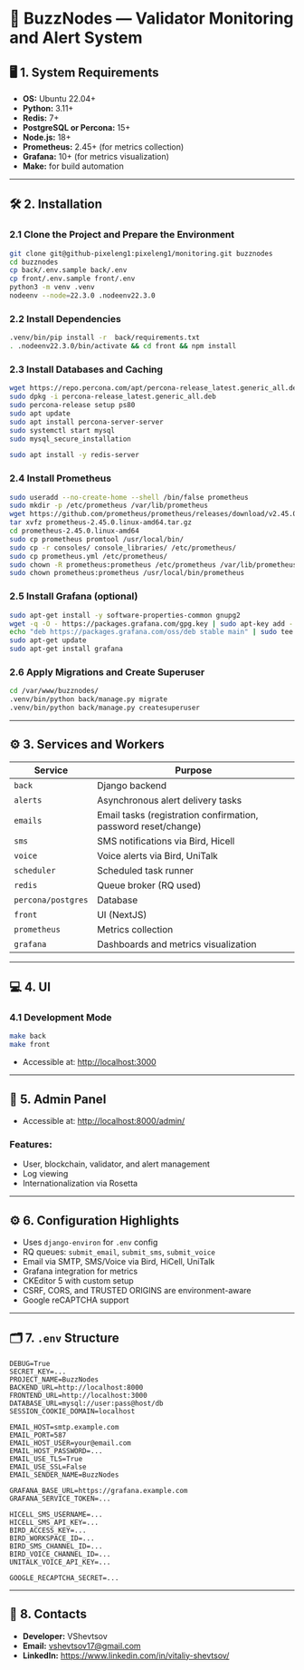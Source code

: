 # 🚀 BuzzNodes — Validator Monitoring and Alert System

## 🖥️ 1. System Requirements

- **OS:** Ubuntu 22.04+
- **Python:** 3.11+
- **Redis:** 7+
- **PostgreSQL or Percona:** 15+
- **Node.js:** 18+
- **Prometheus:** 2.45+ (for metrics collection)
- **Grafana:** 10+ (for metrics visualization)
- **Make:** for build automation

---

## 🛠️ 2. Installation

### 2.1 Clone the Project and Prepare the Environment

```bash
git clone git@github-pixeleng1:pixeleng1/monitoring.git buzznodes
cd buzznodes
cp back/.env.sample back/.env
cp front/.env.sample front/.env
python3 -m venv .venv
nodeenv --node=22.3.0 .nodeenv22.3.0
```

### 2.2 Install Dependencies

```bash
.venv/bin/pip install -r  back/requirements.txt
. .nodeenv22.3.0/bin/activate && cd front && npm install
```

### 2.3 Install Databases and Caching

```bash
wget https://repo.percona.com/apt/percona-release_latest.generic_all.deb
sudo dpkg -i percona-release_latest.generic_all.deb
sudo percona-release setup ps80
sudo apt update
sudo apt install percona-server-server
sudo systemctl start mysql
sudo mysql_secure_installation

sudo apt install -y redis-server
```

### 2.4 Install Prometheus

```bash
sudo useradd --no-create-home --shell /bin/false prometheus
sudo mkdir -p /etc/prometheus /var/lib/prometheus
wget https://github.com/prometheus/prometheus/releases/download/v2.45.0/prometheus-2.45.0.linux-amd64.tar.gz
tar xvfz prometheus-2.45.0.linux-amd64.tar.gz
cd prometheus-2.45.0.linux-amd64
sudo cp prometheus promtool /usr/local/bin/
sudo cp -r consoles/ console_libraries/ /etc/prometheus/
sudo cp prometheus.yml /etc/prometheus/
sudo chown -R prometheus:prometheus /etc/prometheus /var/lib/prometheus
sudo chown prometheus:prometheus /usr/local/bin/prometheus
```

### 2.5 Install Grafana (optional)

```bash
sudo apt-get install -y software-properties-common gnupg2
wget -q -O - https://packages.grafana.com/gpg.key | sudo apt-key add -
echo "deb https://packages.grafana.com/oss/deb stable main" | sudo tee /etc/apt/sources.list.d/grafana.list
sudo apt-get update
sudo apt-get install grafana
```

### 2.6 Apply Migrations and Create Superuser

```bash
cd /var/www/buzznodes/
.venv/bin/python back/manage.py migrate
.venv/bin/python back/manage.py createsuperuser
```

---

## ⚙️ 3. Services and Workers

| Service           | Purpose                                                              |
|------------------|----------------------------------------------------------------------|
| `back`           | Django backend                                                       |
| `alerts`         | Asynchronous alert delivery tasks                                    |
| `emails`         | Email tasks (registration confirmation, password reset/change)       |
| `sms`            | SMS notifications via Bird, Hicell                                   |
| `voice`          | Voice alerts via Bird, UniTalk                                       |
| `scheduler`      | Scheduled task runner                                                |
| `redis`          | Queue broker (RQ used)                                               |
| `percona/postgres` | Database                                                           |
| `front`          | UI (NextJS)                                                          |
| `prometheus`     | Metrics collection                                                   |
| `grafana`        | Dashboards and metrics visualization                                 |

---

## 💻 4. UI

### 4.1 Development Mode

```bash
make back
make front
```

- Accessible at: [http://localhost:3000](http://localhost:3000)

---

## 🔐 5. Admin Panel

- Accessible at: [http://localhost:8000/admin/](http://localhost:8000/admin/)

### Features:

- User, blockchain, validator, and alert management
- Log viewing
- Internationalization via Rosetta

---

## ⚙️ 6. Configuration Highlights

- Uses `django-environ` for `.env` config
- RQ queues: `submit_email`, `submit_sms`, `submit_voice`
- Email via SMTP, SMS/Voice via Bird, HiCell, UniTalk
- Grafana integration for metrics
- CKEditor 5 with custom setup
- CSRF, CORS, and TRUSTED ORIGINS are environment-aware
- Google reCAPTCHA support

---

## 🗂️ 7. `.env` Structure

```env
DEBUG=True
SECRET_KEY=...
PROJECT_NAME=BuzzNodes
BACKEND_URL=http://localhost:8000
FRONTEND_URL=http://localhost:3000
DATABASE_URL=mysql://user:pass@host/db
SESSION_COOKIE_DOMAIN=localhost

EMAIL_HOST=smtp.example.com
EMAIL_PORT=587
EMAIL_HOST_USER=your@email.com
EMAIL_HOST_PASSWORD=...
EMAIL_USE_TLS=True
EMAIL_USE_SSL=False
EMAIL_SENDER_NAME=BuzzNodes

GRAFANA_BASE_URL=https://grafana.example.com
GRAFANA_SERVICE_TOKEN=...

HICELL_SMS_USERNAME=...
HICELL_SMS_API_KEY=...
BIRD_ACCESS_KEY=...
BIRD_WORKSPACE_ID=...
BIRD_SMS_CHANNEL_ID=...
BIRD_VOICE_CHANNEL_ID=...
UNITALK_VOICE_API_KEY=...

GOOGLE_RECAPTCHA_SECRET=...
```

---

## 🤝 8. Contacts

- **Developer:** VShevtsov  
- **Email:** vshevtsov17@gmail.com  
- **LinkedIn:** https://www.linkedin.com/in/vitaliy-shevtsov/
